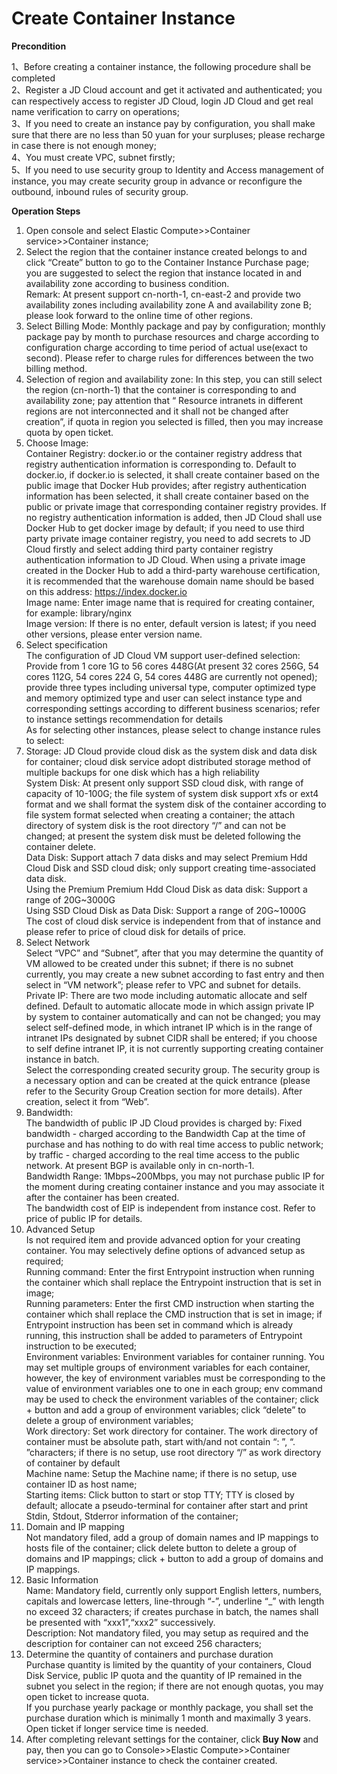 
# Create Container Instance

**Precondition**

1、Before creating a container instance, the following procedure shall be completed  
2、Register a JD Cloud account and get it activated and authenticated; you can respectively access to register JD Cloud, login JD Cloud and get real name verification to carry on operations;  
3、If you need to create an instance pay by configuration, you shall make sure that there are no less than 50 yuan for your surpluses; please recharge in case there is not enough money;  
4、You must create VPC, subnet firstly;  
5、If you need to use security group to Identity and Access management of instance, you may create security group in advance or reconfigure the outbound, inbound rules of security group.  

**Operation Steps**

 1. Open console and select Elastic Compute>>Container service>>Container instance;  
 2. Select the region that the container instance created belongs to and click “Create” button to go to the Container Instance Purchase page; you are suggested to select the region that instance located in and availability zone according to business condition.  
 Remark: At present support cn-north-1, cn-east-2 and provide two availability zones including availability zone A and availability zone B; please look forward to the online time of other regions.  
 3. Select Billing Mode: Monthly package and pay by configuration; monthly package pay by month to purchase resources and charge according to configuration charge according to time period of actual use(exact to second). Please refer to charge rules for differences between the two billing method.  
 4. Selection of region and availability zone: In this step, you can still select the region (cn-north-1) that the container is corresponding to and availability zone; pay attention that “ Resource intranets in different regions are not interconnected and it shall not be changed after creation”, if quota in region you selected is filled, then you may increase quota by open ticket.  
 5. Choose Image:  
 Container Registry: docker.io or the container registry address that registry authentication information is corresponding to. Default to docker.io, if docker.io is selected, it shall create container based on the public image that Docker Hub provides; after registry authentication information has been selected, it shall create container based on the public or private image that corresponding container registry provides. If no registry authentication information is added, then JD Cloud shall use Docker Hub to get docker image by default; if you need to use third party private image container registry, you need to add secrets to JD Cloud firstly and select adding third party container registry authentication information to JD Cloud. When using a private image created in the Docker Hub to add a third-party warehouse certification, it is recommended that the warehouse domain name should be based on this address: https://index.docker.io     
 Image name: Enter image name that is required for creating container, for example: library/nginx  
 Image version: If there is no enter, default version is latest; if you need other versions, please enter version name.  
 6. Select specification  
The configuration of JD Cloud VM support user-defined selection: Provide from 1 core 1G to 56 cores 448G(At present 32 cores 256G, 54 cores 112G, 54 cores 224 G, 54 cores 448G are currently not opened); provide three types including universal type, computer optimized type and memory optimized type and user can select instance type and corresponding settings according to different business scenarios; refer to instance settings recommendation for details  
As for selecting other instances, please select to change instance rules to select:  
 7. Storage: JD Cloud provide cloud disk as the system disk and data disk for container; cloud disk service adopt distributed storage method of multiple backups for one disk which has a high reliability                
System Disk: At present only support SSD cloud disk, with range of capacity of 10-100G; the file system of system disk support xfs or ext4 format and we shall format the system disk of the container according to file system format selected when creating a container; the attach directory of system disk is the root directory “/” and can not be changed; at present the system disk must be deleted following the container delete.    
Data Disk: Support attach 7 data disks and may select Premium Hdd Cloud Disk and SSD cloud disk; only support creating time-associated data disk.      
Using the Premium Premium Hdd Cloud Disk as data disk: Support a range of 20G~3000G   
Using SSD Cloud Disk as Data Disk: Support a range of 20G~1000G  
The cost of cloud disk service is independent from that of instance and please refer to price of cloud disk for details of price.  
 8. Select Network  
Select “VPC” and “Subnet”, after that you may determine the quantity of VM allowed to be created under this subnet; if there is no subnet currently, you may create a new subnet according to fast entry and then select in “VM network”; please refer to VPC and subnet for details.  
Private IP: There are two mode including automatic allocate and self defined. Default to automatic allocate mode in which assign private IP by system to container automatically and can not be changed; you may select self-defined mode, in which intranet IP which is in the range of intranet IPs designated by subnet CIDR shall be entered; if you choose to self define intranet IP, it is not currently supporting creating container instance in batch.  
Select the corresponding created security group. The security group is a necessary option and can be created at the quick entrance (please refer to the Security Group Creation section for more details). After creation, select it from “Web”.   
 9. Bandwidth:  
The bandwidth of public IP JD Cloud provides is charged by: Fixed bandwidth - charged according to the Bandwidth Cap at the time of purchase and has nothing to do with real time access to public network; by traffic - charged according to the real time access to the public network. At present BGP is available only in cn-north-1.  
Bandwidth Range: 1Mbps~200Mbps, you may not purchase public IP for the moment during creating container instance and you may associate it after the container has been created.  
 The bandwidth cost of EIP is independent from instance cost. Refer to price of public IP for details.                           
 10. Advanced Setup  
Is not required item and provide advanced option for your creating container. You may selectively define options of advanced setup as required;  
Running command: Enter the first Entrypoint instruction when running the container which shall replace the Entrypoint instruction that is set in image;  
Running parameters: Enter the first CMD instruction when starting the container which shall replace the CMD instruction that is set in image; if Entrypoint instruction has been set in command which is already running, this instruction shall be added to parameters of Entrypoint instruction to be executed;  
Environment variables: Environment variables for container running. You may set multiple groups of environment variables for each container, however, the key of environment variables must be corresponding to the value of environment variables one to one in each group; env command may be used to check the environment variables of the container; click + button and add a group of environment variables; click “delete” to delete a group of environment variables;  
Work directory: Set work directory for container. The work directory of container must be absolute path, start with/and not contain “: ”, “. ”characters; if there is no setup, use root directory “/” as work directory of container by default  
Machine name: Setup the Machine name; if there is no setup, use container ID as host name;  
Starting items: Click button to start or stop TTY; TTY is closed by default; allocate a pseudo-terminal for container after start and print Stdin, Stdout, Stderror information of the container;  
 11. Domain and IP mapping  
Not mandatory filed, add a group of domain names and IP mappings to hosts file of the container; click delete button to delete a group of domains and IP mappings; click + button to add a group of domains and IP mappings.  
 12. Basic Information  
Name: Mandatory field, currently only support English letters, numbers, capitals and lowercase letters, line-through “-”, underline “_” with length no exceed 32 characters; if creates purchase in batch, the names shall be presented with “xxx1”,“xxx2” successively.   
Description: Not mandatory filed, you may setup as required and the description for container can not exceed 256 characters;  
 13. Determine the quantity of containers and purchase duration  
Purchase quantity is limited by the quantity of your containers, Cloud Disk Service, public IP quota and the quantity of IP remained in the subnet you select in the region; if there are not enough quotas, you may open ticket to increase quota.  
If you purchase yearly package or monthly package, you shall set the purchase duration which is minimally 1 month and maximally 3 years. Open ticket if longer service time is needed.  
  14. After completing relevant settings for the container, click **Buy Now** and pay, then you can go to Console>>Elastic Compute>>Container service>>Container instance to check the container created.  


 

